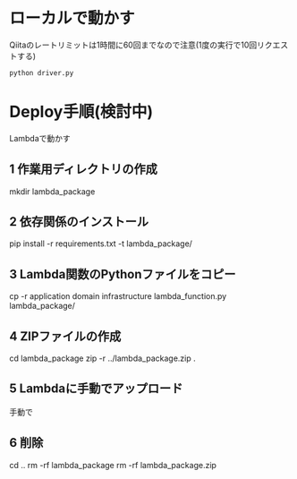# ローカルで動かす
Qiitaのレートリミットは1時間に60回までなので注意(1度の実行で10回リクエストする)
```sh
python driver.py
```

# Deploy手順(検討中)
Lambdaで動かす

## 1 作業用ディレクトリの作成
mkdir lambda_package

## 2 依存関係のインストール
pip install -r requirements.txt -t lambda_package/

## 3 Lambda関数のPythonファイルをコピー
cp -r application domain infrastructure lambda_function.py lambda_package/

## 4 ZIPファイルの作成
cd lambda_package
zip -r ../lambda_package.zip .

## 5 Lambdaに手動でアップロード
手動で

## 6 削除
cd ..
rm -rf lambda_package
rm -rf lambda_package.zip
